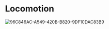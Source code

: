 # Locomotion
![96C846AC-A549-420B-B820-9DF10DAC83B9](https://github.com/user-attachments/assets/6f691987-98a7-4132-ac01-67359b898066)
